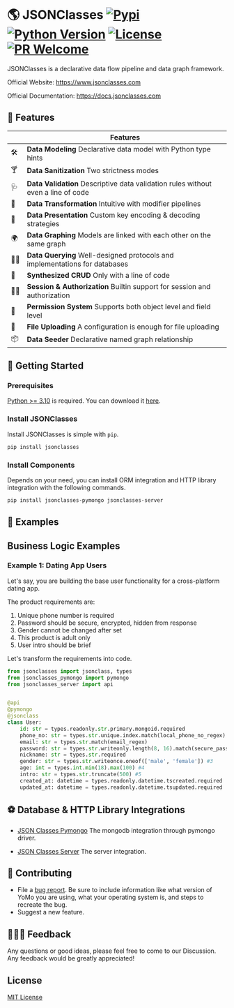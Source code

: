 🌎 JSONClasses [![Pypi][pypi-image]][pypi-url] [![Python Version][python-image]][python-url] [![License][license-image]][license-url] [![PR Welcome][pr-image]][pr-url]
===========

JSONClasses is a declarative data flow pipeline and data graph framework.

Official Website: https://www.jsonclasses.com

Official Documentation: https://docs.jsonclasses.com

## 🚗 Features

|     | **Features**|
| --- | ----------------------------------------------------------------------------------|
| 🛠  | **Data Modeling** Declarative data model with Python type hints |
| 🍸  | **Data Sanitization** Two strictness modes |
| 🩺  | **Data Validation** Descriptive data validation rules without even a line of code |
| 🧬  | **Data Transformation** Intuitive with modifier pipelines |
| 🦖  | **Data Presentation** Custom key encoding & decoding strategies |
| 🌍  | **Data Graphing** Models are linked with each other on the same graph |
| 🏄‍♂️  | **Data Querying** Well-designed protocols and implementations for databases |
| 🚀  | **Synthesized CRUD** Only with a line of code |
| 👮‍♀️  | **Session & Authorization** Builtin support for session and authorization |
| 🔐  | **Permission System** Supports both object level and field level |
| 📁  | **File Uploading** A configuration is enough for file uploading |
| 📦  | **Data Seeder** Declarative named graph relationship |

## 🍎 Getting Started

### Prerequisites

[Python >= 3.10](https://www.python.org) is required. You can download it [here](https://www.python.org/downloads/).

### Install JSONClasses

Install JSONClasses is simple with `pip`.

```sh
pip install jsonclasses
```

### Install Components

Depends on your need, you can install ORM integration and HTTP library integration with the following commands.

```sh
pip install jsonclasses-pymongo jsonclasses-server
```

## 🎹 Examples

## Business Logic Examples

### Example 1: Dating App Users

Let's say, you are building the base user functionality for a cross-platform
dating app.

The product requirements are:

1. Unique phone number is required
2. Password should be secure, encrypted, hidden from response
3. Gender cannot be changed after set
4. This product is adult only
5. User intro should be brief

Let's transform the requirements into code.

```python
from jsonclasses import jsonclass, types
from jsonclasses_pymongo import pymongo
from jsonclasses_server import api


@api
@pymongo
@jsonclass
class User:
    id: str = types.readonly.str.primary.mongoid.required
    phone_no: str = types.str.unique.index.match(local_phone_no_regex).required #1
    email: str = types.str.match(email_regex)
    password: str = types.str.writeonly.length(8, 16).match(secure_password_regex).transform(salt).required #2
    nickname: str = types.str.required
    gender: str = types.str.writeonce.oneof(['male', 'female']) #3
    age: int = types.int.min(18).max(100) #4
    intro: str = types.str.truncate(500) #5
    created_at: datetime = types.readonly.datetime.tscreated.required
    updated_at: datetime = types.readonly.datetime.tsupdated.required
```

## ⚽️ Database & HTTP Library Integrations

* [JSON Classes Pymongo](https://github.com/fillmula/jsonclasses-pymongo)
The mongodb integration through pymongo driver.

* [JSON Classes Server](https://github.com/fillmula/jsonclasses-server)
The server integration.

## 🦸 Contributing

* File a [bug report](https://github.com/fillmula/jsonclasses/issues/new). Be sure to include information like what version of YoMo you are using, what your operating system is, and steps to recreate the bug.
* Suggest a new feature.

## 🤹🏻‍♀️ Feedback

Any questions or good ideas, please feel free to come to our Discussion. Any feedback would be greatly appreciated!

## License

[MIT License](https://github.com/fillmula/jsonclasses/blob/master/LICENSE)

[pypi-image]: https://img.shields.io/pypi/v/jsonclasses.svg?style=flat-square
[pypi-url]: https://pypi.org/project/jsonclasses/
[python-image]: https://img.shields.io/pypi/pyversions/jsonclasses?style=flat-square
[python-url]: https://pypi.org/project/jsonclasses/
[license-image]: https://img.shields.io/github/license/fillmula/jsonclasses.svg?style=flat-square
[license-url]: https://github.com/fillmula/jsonclasses/blob/master/LICENSE
[pr-image]: https://img.shields.io/badge/PRs-welcome-brightgreen.svg?style=flat-square
[pr-url]: https://github.com/fillmula/jsonclasses
